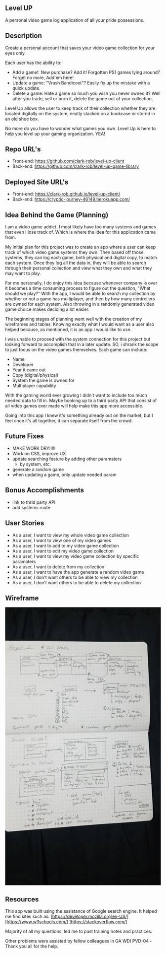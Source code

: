 ## Level UP
A personal video game log application of all your pride possessions.

## Description
Create a personal account that saves your video game collection for
your eyes only.

Each user has the ability to:
  - Add a game!: New purchase? Add it! Forgotten PS1 games lying
    around? Forget no more, Add'em here!
  - Update a game: "Vrash Bandicoot"? Easily fix up the mistake
    with a quick update.
  - Delete a game: Hate a game so much you wish you never owned it?
    Well after you trade, sell or burn it, delete the game out of
    your collection.

Level Up allows the user to keep track of their collection whether
they are located digitally on the system, neatly stacked on a
bookcase or stored in an old shoe box.

No more do you have to wonder what games you own. Level Up is here to help you level up your gaming organization. YEA!

## Repo URL's
- Front-end: https://github.com/clark-rob/level-up-client
- Back-end: https://github.com/clark-rob/level-up-game-library

## Deployed Site URL's
- Front-end: https://clark-rob.github.io/level-up-client/
- Back-end: https://cryptic-journey-46149.herokuapp.com/

## Idea Behind the Game (Planning)
I am a video game addict. I most likely have too many systems and
games that even I lose track of. Which is where the idea for this
application came from.

My initial plan for this project was to create an app where a user
can keep track of which video game systems they own. Then based off
those systems, they can log each game, both physical and digital
copy, to match each system. Once they log all the data in, they
will be able to search through their personal collection and view
what they own and what they may want to play.

For me personally, I do enjoy this idea because whenever company is
over it becomes a time consuming process to figure out the
question, "What should we play?" With the app, I would be able to
search my collection by whether or not a game has multiplayer, and
then by how many controllers are owned for each system. Also
throwing in a randomly generated video game choice makes deciding a
lot easier.

The beginning stages of planning went well with the creation of my wireframes and tables. Knowing exactly what I would want as a user also helped because, as mentioned, it is an app I would like to use.

I was unable to proceed with the system connection for this project but looking forward to accomplish that in a later update. SO, i shrank the scope to just focus on the video games themselves. Each game can include:
  - Name
  - Developer
  - Year it came out
  - Copy (digital/physical)
  - System the game is owned for
  - Multiplayer capability

With the gaming world ever growing I didn't want to include too
much needed data to fill in. Maybe hooking up to a third party API
that consist of all video games ever made will help make this app
more accessible.

Going into this app I knew it's something already out on the
market, but I feel once it's all together, it can separate itself
from the crowd.

## Future Fixes
- MAKE WORK DRY!!!!!
- Work on CSS, improve UX
- update searching feature by adding other paramaters
  - by system, etc.
- generate a random game
- when updating a game, only update needed param

## Bonus Accomplishments
- link to thrid party API
- add systems route


## User Stories
- As a user, I want to view my whole video game collection
- As a user, I want to view one of my video games
- As a user, I want to add to my video game collection
- As a user, I want to edit my video game collection
- As a user, I want to view my video game collection by specific
  paramaters
- As a user, I want to delete from my collection
- As a user, I want to have the app generate a random video game
- As a user, I don't want others to be able to view my collection
- As a user, I don't want others to be able to delete my collection

## Wireframe
![alt wireframe](./public/wirefram-proj2.jpg)

## Resources
  This app was built using the assistance of Google search engine.
  It helped me find sites such as:
    [https://developer.mozilla.org/en-US/]
    [https://www.w3schools.com/]
    [https://stackoverflow.com/]

  Majority of all my questions, led me to past training notes and
  practices.

  Other problems were assisted by fellow colleagues in GA WDI PVD-04
    -Thank you all for the help.
